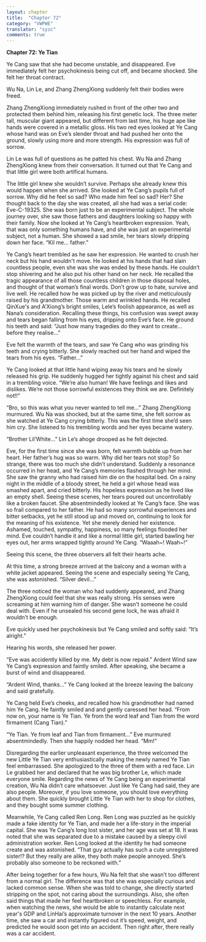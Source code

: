 ```yaml
---
layout: chapter
title:  "Chapter 72"
category: "VWPWE"
translator: "syzc"
comments: true
---
```


**Chapter 72: Ye Tian**
 
Ye Cang saw that she had become unstable, and disappeared. Eve immediately felt her psychokinesis being cut off, and became shocked. She felt her throat contract.
 
Wu Na, Lin Le, and Zhang ZhengXiong suddenly felt their bodies were freed.
 
Zhang ZhengXiong immediately rushed in front of the other two and protected them behind him, releasing his first genetic lock. The three meter tall, muscular giant appeared, but different from last time, his huge ape like hands were covered in a metallic gloss. His two red eyes looked at Ye Cang whose hand was on Eve’s slender throat and had pushed her onto the ground, slowly using more and more strength. His expression was full of sorrow.
 
Lin Le was full of questions as he patted his chest. Wu Na and Zhang ZhengXiong knew from their conversation. It turned out that Ye Cang and that little girl were both artifical humans.
 
The little girl knew she wouldn’t survive. Perhaps she already knew this would happen when she arrived. She looked at Ye Cang’s pupils full of sorrow. Why did he feel so sad? Who made him feel so sad? Her? She thought back to the day she was created, all she had was a serial code: Eve-C-19325. She was born just to be an experimental subject. The whole journey over, she saw those fathers and daughters looking so happy with their family. Now she looked at Ye Cang’s heartbroken expression. Yeah, that was only something humans have, and she was just an experimental subject, not a human. She showed a sad smile, her tears slowly dripping down her face. “Kil me... father.” 
 
Ye Cang’s heart trembled as he saw her expression. He wanted to crush her neck but his hand wouldn't move. He looked at his hands that had slain countless people, even she was she was ended by these hands. He couldn’t stop shivering and he also put his other hand on her neck. He recalled the tragic appearance of all those countless children in those disposal holes, and thought of that woman’s final words. Don’t grow up to hate, survive and live well. He recalled how he was picked up by the river and meticulously raised by his grandmother. Those warm and wrinkled hands. He recalled QinXue's and A’Xiong’s bright smiles, Lele’s foolish appearance, as well as Nana’s consideration. Recalling these things, his confusion was swept away and tears began falling from his eyes, dripping onto Eve’s face. He ground his teeth and said: “Just how many tragedies do they want to create… before they realise...”
 
Eve felt the warmth of the tears, and saw Ye Cang who was grinding his teeth and crying bitterly. She slowly reached out her hand and wiped the tears from his eyes. “Father…”
 
Ye Cang looked at that little hand wiping away his tears and he slowly released his grip. He suddenly hugged her tightly against his chest and said in a trembling voice. “We’re also human! We have feelings and likes and dislikes. We’re not those sorrowful existences they think we are. Definitely not!!” 
 
“Bro, so this was what you never wanted to tell me…” Zhang ZhengXiong murmured. Wu Na was shocked, but at the same time, she felt sorrow as she watched at Ye Cang crying bitterly. This was the first time she’d seen him cry. She listened to his trembling words and her eyes became watery. 
 
“Brother Lil’White…” Lin Le’s ahoge drooped as he felt dejected.
 
Eve, for the first time since she was born, felt warmth bubble up from her heart. Her father’s hug was so warm. Why did her tears not stop? So strange, there was too much she didn’t understand. Suddenly a resonance occurred in her head, and Ye Cang’s memories flashed through her mind. She saw the granny who had raised him die on the hospital bed. On a rainy night in the middle of a bloody street, he held a girl whose head was smashed apart, and cried bitterly. His hopeless expression as he lived like an empty shell. Seeing these scenes, her tears poured out uncontrollably like a broken faucet. She absentmindedly looked at Ye Cang’s face. She was so frail compared to her father. He had so many sorrowful experiences and bitter setbacks, yet he still stood up and moved on, continuing to look for the meaning of his existence. Yet she merely denied her existence. Ashamed, touched, sympathy, happiness, so many feelings flooded her mind. Eve couldn’t handle it and like a normal little girl, started bawling her eyes out, her arms wrapped tightly around Ye Cang. “Waaah~! Waah~!”
 
Seeing this scene, the three observers all felt their hearts ache.
 
At this time, a strong breeze arrived at the balcony and a woman with a white jacket appeared. Seeing the scene and especially seeing Ye Cang, she was astonished. “Silver devil...”
 
The three noticed the woman who had suddenly appeared, and Zhang ZhengXiong could feel that she was really strong. His senses were screaming at him warning him of danger. She wasn’t someone he could deal with. Even if he unsealed his second gene lock, he was afraid it wouldn’t be enough.
 
Eve quickly used her psychokinesis but Ye Cang smiled and softly said: “It’s alright.”
 
Hearing his words, she released her power.
 
“Eve was accidently killed by me. My debt is now repaid.” Ardent Wind saw Ye Cang’s expression and faintly smiled. After speaking, she became a burst of wind and disappeared. 
 
“Ardent Wind, thanks…” Ye Cang looked at the breeze leaving the balcony and said gratefully.
 
Ye Cang held Eve’s cheeks, and recalled how his grandmother had named him Ye Cang. He faintly smiled and and gently caressed her head. “From now on, your name is Ye Tian. Ye from the word leaf and Tian from the word firmament (Cang Tian).”
 
“Ye Tian. Ye from leaf and Tian from firmament…” Eve murmured absentmindedly. Then she happily nodded her head. “Mm!”
 
Disregarding the earlier unpleasant experience, the three welcomed the new Little Ye Tian very enthusiastically making the newly named Ye Tian feel embarrassed. She apologized to the three of them with a red face. Lin Le grabbed her and declared that he was big brother Le, which made everyone smile. Regarding the news of Ye Cang being an experimental creation, Wu Na didn’t care whatsoever. Just like Ye Cang had said, they are also people. Moreover, if you love someone, you should love everything about them. She quickly brought Little Ye Tian with her to shop for clothes, and they bought some summer clothing.
 
Meanwhile, Ye Cang called Ren Long. Ren Long was puzzled as he quickly made a fake identity for Ye Tian, and made her a life-story in the imperial capital. She was Ye Cang’s long lost sister, and her age was set at 18. It was noted that she was separated due to a mistake caused by a sleepy civil administration worker. Ren Long looked at the identity he had someone create and was astonished. “That guy actually has such a cute unregistered sister!? But they really are alike, they both make people annoyed. She’s probably also someone to be reckoned with.”
 
After being together for a few hours, Wu Na felt that she wasn’t too different from a normal girl. The difference was that she was especially curious and lacked common sense. When she was told to change, she directly started stripping on the spot, not caring about the surroundings. Also, she often said things that made her feel heartbroken or speechless. For example, when watching the news, she would be able to instantly calculate next year's GDP and LinHai’s approximate turnover in the next 10 years. Another time, she saw a car and instantly figured out it’s speed, weight, and predicted he would soon get into an accident. Then right after, there really was a car accident.
